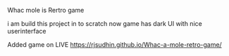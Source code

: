 Whac mole is Rertro game 

i am build this project in to scratch 
now game has dark UI with nice userinterface


Added game on LIVE https://rjsudhin.github.io/Whac-a-mole-retro-game/
